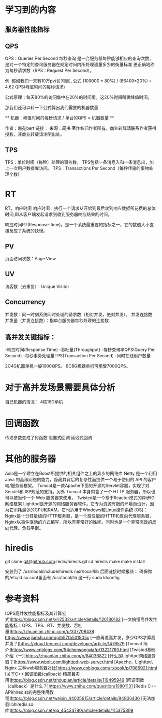 # 学习到的内容

## 服务器性能指标

## QPS
QPS：Queries Per Second
每秒查询
是一台服务器每秒能够相应的查询次数，是对一个特定的查询服务器在规定时间内所处理流量多少的衡量标准
更正确地称为每秒请求数（RPS：Request Per Second）。

例:
假如我们一天有10万pv(访问量),
公式 (100000 * 80%) / (86400*20%) = 4.62 QPS(峰值时间的每秒请求)

公式原理：每天80%的访问集中在20%的时间里，这20%时间叫做峰值时间。

那我们还可以转一下公式算出我们需要的机器数量

** 机器：峰值时间的每秒请求 / 单台的QPS = 机器数量 **

作者：南苑bert
链接：
来源：简书
著作权归作者所有。商业转载请联系作者获得授权，非商业转载请注明出处。


## TPS
TPS：单位时间（每秒）处理的事务数。
TPS包括一条消息入和一条消息出，加上一次用户数据库访问。
TPS：Transactions Per Second（每秒传输的事物处理个数）

# RT
RT，响应时间
响应时间：执行一个请求从开始到最后收到响应数据所花费的总体时间,即从客户端发起请求到收到服务器响应结果的时间。

响应时间RT(Response-time)，是一个系统最重要的指标之一，它的数值大小直接反应了系统的快慢。


## PV
页面访问次数：Page View

## UV
访客数（去重复）：Unique Visitor

## Concurrency
并发数：同一时刻系统同时处理的请求数（相对并发，绝对并发）。
并发连接数
并发量（并发连接数）：指单台服务器每秒处理的连接数

## 高并发关键指标：
-响应时间(Response Time)
-吞吐量(Throughput)
-每秒查询率QPS(Query Per Second)
-每秒事务处理量TPS(Transaction Per Second)
-同时在线用户数量


2C4G机器单机一般1000QPS。
8C8G机器单机可承受7000QPS。

# 对于高并发场景需要具体分析
自己机器的情况：
4核16G单机


# 回调函数
传递参数变成了传函数
阻塞式回调
延迟式回调


# 其他的服务器
Asio是一个建立在Boost所提供的相关组件之上的异步的网络库
Netty 是一个利用 Java 的高级网络的能力，隐藏其背后的复杂性而提供一个易于使用的 API 的客户端/服务器框架。
Tomcat是一款Apache下面的开源的Servlet容器，实现了对Servlet和JSP规范的支持。另外 Tomcat 本身内含了一个 HTTP 服务器，所以也可以被当作一个 Web 服务器来使用。
Twisted是一个基于Reactor模式的异步IO网络框架
Lighttpd是开源的网络服务器软件。它专为资源有限的环境而设计，因为它消耗最少的CPU和RAM。它也适用于Windows和Linux操作系统 (OS)：
Nginx是十分轻量级的HTTP服务器，是一个高性能的HTTP和反向代理服务器，Nginx以事件驱动的方式编写，所以有非常好的性能，同时也是一个非常高效的反向代理、负载平衡。



# hiredis
git clone git@github.com:redis/hiredis.git
cd hiredis
make
make install

安装到了
/usr/local/include/hiredis
/usr/local/lib
后面链接时候报错：
确保你的/etc/ld.so.conf里面有 /usr/local/lib 这一行
sudo ldconfig


# 参考资料
[QPS高并发性能指标及其计算公式]https://blog.csdn.net/xili2532/article/details/120180162
[一文搞懂高并发性能指标：QPS、TPS、RT、并发数、吞吐量]https://zhuanlan.zhihu.com/p/337708438
https://www.jianshu.com/p/b57fb501505c
[一直再说高并发，多少QPS才算高并发？]https://cloud.tencent.com/developer/article/1476579
[Tomcat 简介]https://www.cnblogs.com/54chensongxia/p/13221769.html
[Twisted基础介绍（一）]https://zhuanlan.zhihu.com/p/84036822
[什么是Lighttpd网络服务器？]https://www.wbolt.com/lighttpd-web-server.html
[Apache、Lighttpd、Nginx 三种web服务器对比]https://www.cnblogs.com/rxbook/p/7085921.html
[关于C++ 回调函数(callback) 精简且实用]https://blog.csdn.net/zhoupian/article/details/119495949
[回调函数（callback）是什么？]https://www.zhihu.com/question/19801131
[Redis C++ API(hiredis)的完整使用教程]https://blog.csdn.net/weixin_44005915/article/details/94936436
[无法加载libhiredis.so库]https://blog.csdn.net/qq_45434780/article/details/115375309






